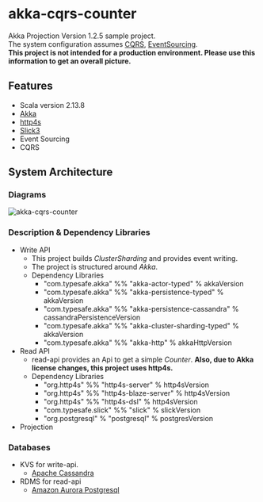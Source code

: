 # akka-cqrs-counter
Akka Projection Version 1.2.5 sample project.<br>
The system configuration assumes [CQRS](https://docs.microsoft.com/ja-jp/azure/architecture/patterns/cqrs), [EventSourcing](https://docs.microsoft.com/ja-jp/azure/architecture/patterns/event-sourcing).<br>
**This project is not intended for a production environment. Please use this information to get an overall picture.**

## Features
+ Scala version 2.13.8
+ [Akka](https://akka.io/docs/)
+ [http4s](https://http4s.org/)
+ [Slick3](https://scala-slick.org/doc/3.0.0/)
+ Event Sourcing
+ CQRS

## System Architecture
### Diagrams
![akka-cqrs-counter](https://user-images.githubusercontent.com/79627592/190022508-cdf60166-caee-40fa-b858-83c24978518b.png)

### Description & Dependency Libraries
- Write API
  - This project builds *ClusterSharding* and provides event writing.
  - The project is structured around *Akka*.
  - Dependency Libraries
    - "com.typesafe.akka" %% "akka-actor-typed"            % akkaVersion
    - "com.typesafe.akka" %% "akka-persistence-typed"      % akkaVersion
    - "com.typesafe.akka" %% "akka-persistence-cassandra"  % cassandraPersistenceVersion
    - "com.typesafe.akka" %% "akka-cluster-sharding-typed" % akkaVersion
    - "com.typesafe.akka" %% "akka-http"                   % akkaHttpVersion
- Read API
  - read-api provides an Api to get a simple *Counter*. **Also, due to Akka license changes, this project uses http4s.**
  - Dependency Libraries
    - "org.http4s" %% "http4s-server" % http4sVersion
    - "org.http4s" %% "http4s-blaze-server" % http4sVersion
    - "org.http4s" %% "http4s-dsl" % http4sVersion
    - "com.typesafe.slick" %% "slick" % slickVersion
    - "org.postgresql" % "postgresql" % postgresVersion
- Projection

### Databases
- KVS for write-api.
  - [Apache Cassandra](https://aws.amazon.com/jp/keyspaces/)
- RDMS for read-api
  - [Amazon Aurora Postgresql](https://aws.amazon.com/jp/rds/aurora/)
